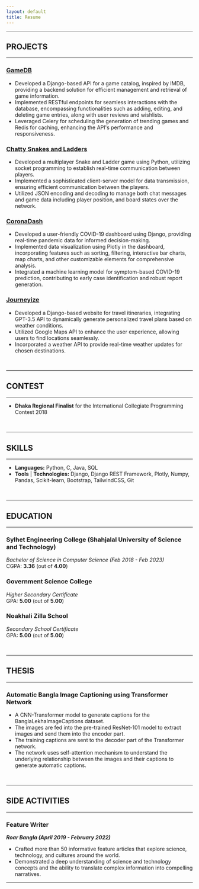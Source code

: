 ```yaml
---
layout: default
title: Resume
---
```


---
## PROJECTS
---
 
### [GameDB](https://github.com/nishorgo/GameDB)
* Developed a Django-based API for a game catalog, inspired by IMDB, providing a backend solution for efficient management and retrieval of game information.
* Implemented RESTful endpoints for seamless interactions with the database, encompassing functionalities such as adding, editing, and deleting game entries, along with user reviews and wishlists.
* Leveraged Celery for scheduling the generation of trending games and Redis for caching, enhancing the API's performance and responsiveness.

### [Chatty Snakes and Ladders](https://github.com/nishorgo/ChattySnakeLadders)
* Developed a multiplayer Snake and Ladder game using Python, utilizing socket programming to establish real-time communication between players.
* Implemented a sophisticated client-server model for data transmission, ensuring efficient communication between the players.
* Utilized JSON encoding and decoding to manage both chat messages and game data including player position, and board states over the network.

### [CoronaDash](https://github.com/nishorgo/CoronaDash)
* Developed a user-friendly COVID-19 dashboard using Django, providing real-time pandemic data for informed decision-making.
* Implemented data visualization using Plotly in the dashboard, incorporating features such as sorting, filtering, interactive bar charts, map charts, and other customizable elements for comprehensive analysis.
* Integrated a machine learning model for symptom-based COVID-19 prediction, contributing to early case identification and robust report generation.

### [Journeyize](https://github.com/nishorgo/Journeyize)
* Developed a Django-based website for travel itineraries, integrating GPT-3.5 API to dynamically generate personalized travel plans based on weather conditions.
* Utilized Google Maps API to enhance the user experience, allowing users to find locations seamlessly.
* Incorporated a weather API to provide real-time weather updates for chosen destinations.

<br />

---
## CONTEST
---

* **Dhaka Regional Finalist** for the International Collegiate Programming Contest 2018

<br />

---
## SKILLS
---

* **Languages:** Python, C, Java, SQL
* **Tools** &#124; **Technologies:**  Django, Django REST Framework, Plotly, Numpy, Pandas, Scikit-learn, Bootstrap, TailwindCSS, Git

<br />

---
## EDUCATION
---

### Sylhet Engineering College (Shahjalal University of Science and Technology)  
*Bachelor of Science in Computer Science (Feb 2018 - Feb 2023)*  
CGPA: **3.36** (out of **4.00**) 

### Government Science College
*Higher Secondary Certificate*  
GPA: **5.00** (out of **5.00**)

### Noakhali Zilla School
*Secondary School Certificate*  
GPA: **5.00** (out of **5.00**)


<br />

---
## THESIS
---

### Automatic Bangla Image Captioning using Transformer Network
* A CNN-Transformer model to generate captions for the BanglaLekhaImageCaptions dataset.
* The images are fed into the pre-trained ResNet-101 model to extract images and send them into the encoder part.
* The training captions are sent to the decoder part of the Transformer network.
* The network uses self-attention mechanism to understand the underlying relationship between the images and their captions to generate automatic captions.

<br />

---
## SIDE ACTIVITIES
---

### Feature Writer
***Roar Bangla (April 2019 - February 2022)***
* Crafted more than 50 informative feature articles that explore science, technology, and cultures around the world.
* Demonstrated a deep understanding of science and technology concepts and the ability to translate complex information into compelling narratives.

---

